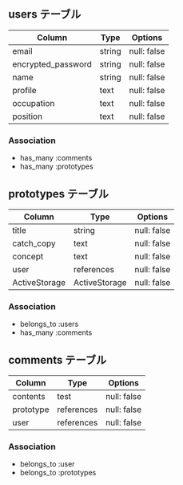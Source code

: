 ## users テーブル

| Column             | Type   | Options     |
| ------------------ | ------ | ----------- |
| email              | string | null: false |
| encrypted_password | string | null: false |
| name               | string | null: false |
| profile            | text   | null: false |
| occupation         | text   | null: false |
| position           | text   | null: false |

### Association
- has_many :comments
- has_many :prototypes



## prototypes テーブル

| Column             | Type   | Options     |
| ------------------ | ------ | ----------- |
| title              | string | null: false |
| catch_copy         | text   | null: false |
| concept            | text   | null: false |
| user               | references    | null: false |foreign_key: true
| ActiveStorage      | ActiveStorage | null: false |


### Association
- belongs_to :users
- has_many   :comments



## comments テーブル

| Column             | Type   | Options     |
| ------------------ | ------ | ----------- |
| contents           | test   | null: false |
| prototype          | references | null: false |foreign_key: true
| user               | references | null: false |foreign_key: true

### Association
- belongs_to :user
- belongs_to :prototypes
